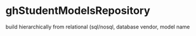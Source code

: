 # ghStudentModelsRepository
build hierarchically  from relational (sql/nosql, database vendor, model name
